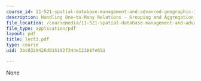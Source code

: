 ```yaml
---
course_id: 11-521-spatial-database-management-and-advanced-geographic-information-systems-spring-2003
description: Handling One-to-Many Relations - Grouping and Aggregation
file_location: /coursemedia/11-521-spatial-database-management-and-advanced-geographic-information-systems-spring-2003/3bc0329426d015192f34de12308fe651_lect3.pdf
file_type: application/pdf
layout: pdf
title: lect3.pdf
type: course
uid: 3bc0329426d015192f34de12308fe651

---
```

None